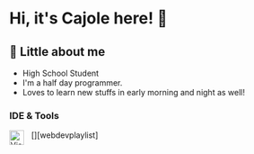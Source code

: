 # Hi, it's Cajole here! 👋

## 📄 Little about me

- High School Student
- I'm a half day programmer.
- Loves to learn new stuffs in early morning and night as well!

### IDE & Tools

[<img align="left" alt="Visual Studio Code" width="26px" src="https://cdn.jsdelivr.net/gh/devicons/devicon/icons/vscode/vscode-original.svg" style="padding-right:10px;" />][webdevplaylist]